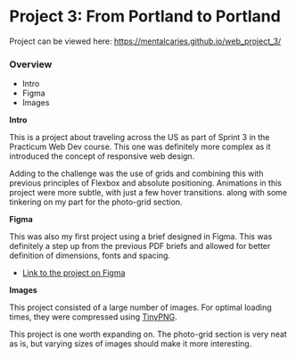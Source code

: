 # Project 3: From Portland to Portland

Project can be viewed here: https://mentalcaries.github.io/web_project_3/

### Overview
* Intro
* Figma
* Images

**Intro**

This is a project about traveling across the US as part of Sprint 3 in the Practicum Web Dev course. This one was definitely more complex as it introduced the concept of responsive web design.

Adding to the challenge was the use of grids and combining this with previous principles of Flexbox and absolute positioning. Animations in this project were more subtle, with just a few hover transitions. along with some tinkering on my part for the photo-grid section.

**Figma**

This was also my first project using a brief designed in Figma. This was definitely a step up from the previous PDF briefs and allowed for better definition of dimensions, fonts and spacing.

* [Link to the project on Figma](https://www.figma.com/file/AtbNbstbxWPcMqvF061V0R/Sprint-3%3A-From-Portland-to-Portland-%7C-desktop-%2B-mobile?node-id=0%3A1)

**Images**

This project consisted of a large number of images. For optimal loading times, they were compressed using [TinyPNG](https://tinypng.com/).

This project is one worth expanding on. The photo-grid section is very neat as is, but varying sizes of images should make it more interesting.
